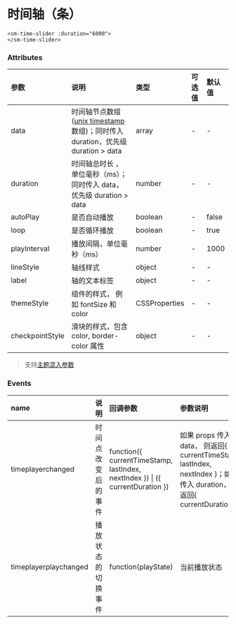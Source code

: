 # 时间轴（条）

<sm-iframe src="https://iclient.supermap.io/examples/component/components_timeline_tracklayer.html"></sm-iframe>

```vue
<sm-time-slider :duration="6000">
</sm-time-slider>
```

### Attributes

| 参数            | 说明                                                                                                                                                  | 类型          | 可选值 | 默认值 |
| :-------------- | :---------------------------------------------------------------------------------------------------------------------------------------------------- | :------------ | :----- | :----- |
| data            | 时间轴节点数组([unix timestamp](https://baike.baidu.com/item/unix%E6%97%B6%E9%97%B4%E6%88%B3/2078227)数组)；同时传入 duration，优先级 duration > data | array         | -      | -      |
| duration        | 时间轴总时长 ，单位毫秒（ms）；同时传入 data，优先级 duration > data                                                                                  | number        | -      | -      |
| autoPlay        | 是否自动播放                                                                                                                                          | boolean       | -      | false  |
| loop            | 是否循环播放                                                                                                                                          | boolean       | -      | true   |
| playInterval    | 播放间隔，单位毫秒（ms）                                                                                                                              | number        | -      | 1000   |
| lineStyle       | 轴线样式                                                                                                                                              | object        | -      | -      |
| label           | 轴的文本标签                                                                                                                                          | object        | -      | -      |
| themeStyle      | 组件的样式， 例如 fontSize 和 color                                                                                                                   | CSSProperties | -      | -      |
| checkpointStyle | 滑块的样式，包含 color, border-color 属性                                                                                                             | object        | -      | -      |

> 支持[主题混入参数](/zh/api/mixin/mixin.md#theme)

### Events

| name                  | 说明               | 回调参数                                                                      | 参数说明                                                                                                              |
| :-------------------- | :----------------- | :---------------------------------------------------------------------------- | :-------------------------------------------------------------------------------------------------------------------- |
| timeplayerchanged     | 时间点改变后的事件 | function({ currentTimeStamp, lastIndex, nextIndex }) \| ({ currentDuration }) | 如果 props 传入 data， 则返回{ currentTimeStamp, lastIndex, nextIndex }；如果传入 duration，则返回{ currentDuration } |
| timeplayerplaychanged | 播放状态的切换事件 | function(playState)                                                           | 当前播放状态                                                                                                          |
